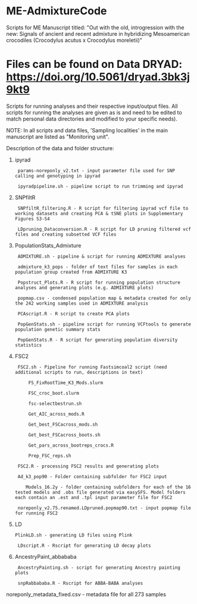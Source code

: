 # ME-AdmixtureCode
Scripts for ME Manuscript titled: "Out with the old, introgression with the new: Signals of ancient and recent admixture in hybridizing Mesoamerican crocodiles (Crocodylus acutus x Crocodylus moreletii)"

# Files can be found on Data DRYAD: https://doi.org/10.5061/dryad.3bk3j9kt9

Scripts for running analyses and their respective input/output files. All scripts for running the analyses are given as is and need to be edited to match personal data directories and modified to your specific needs).

NOTE: In all scripts and data files, 'Sampling localities' in the main manuscript are listed as "Monitoring unit".

Description of the data and folder structure: 

1. ipyrad

        params-noreponly_v2.txt - input parameter file used for SNP calling and genotyping in ipyrad
   
        ipyradpipeline.sh - pipeline script to run trimming and ipyrad

2. SNPfiltR
   
        SNPfiltR_filtering.R - R script for filtering ipyrad vcf file to working datasets and creating PCA & tSNE plots in Supplementary Figures S3-S4
   
        LDpruning_Dataconversion.R - R script for LD pruning filtered vcf files and creating subsetted VCF files 

3. PopulationStats_Admixture
   
        ADMIXTURE.sh - pipeline & script for running ADMIXTURE analyses
   
        admixture_k3_pops - folder of text files for samples in each population group created from ADMIXTURE K3
   
        Popstruct_Plots.R - R script for running population structure analyses and generating plots (e.g. ADMIXTURE plots)
   
        popmap.csv - condensed population map & metadata created for only the 242 working samples used in ADMIXTURE analysis
   
        PCAscript.R - R script to create PCA plots
   
        PopGenStats.sh - pipeline script for running VCFtools to generate population genetic summary stats
   
        PopGenStats.R - R script for generating population diversity statistics

4. FSC2
   
        FSC2.sh - Pipeline for running Fastsimcoal2 script (need additional scripts to run, descriptions in text)
   
            FS_FixRootTime_K3_Mods.slurm
   
            FSC_croc_boot.slurm
   
            fsc-selectbestrun.sh
   
            Get_AIC_across_mods.R
   
            Get_best_FSCacross_mods.sh
   
            Get_best_FSCacross_boots.sh
   
            Get_pars_across_bootreps_crocs.R
   
            Prep_FSC_reps.sh
   
        FSC2.R - processing FSC2 results and generating plots
   
        Ad_k3_pop90 - Folder containing subfolder for FSC2 input
   
           Models_16.2y - folder containing subfolders for each of the 16 tested models and .obs file generated via easySFS. Model folders each contain an .est and .tpl input parameter file for FSC2
   
        noreponly_v2.75.renamed.LDpruned.popmap90.txt - input popmap file for running FSC2

5. LD
   
       PlinkLD.sh - generating LD files using Plink
   
        LDscript.R - Rscript for generating LD decay plots
   
6. AncestryPaint_abbababa
   
        AncestryPainting.sh - script for generating Ancestry painting plots
    
        snpRabbababa.R - Rscript for ABBA-BABA analyses

noreponly_metadata_fixed.csv - metadata file for all 273 samples 
